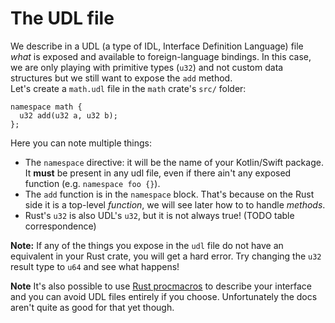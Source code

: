 # The UDL file

We describe in a UDL (a type of IDL, Interface Definition Language) file *what* is exposed and available to foreign-language bindings. In this case, we are only playing with primitive types (`u32`) and not custom data structures but we still want to expose the `add` method.  
Let's create a `math.udl` file in the `math` crate's `src/` folder:

```idl
namespace math {
  u32 add(u32 a, u32 b);
};
```

Here you can note multiple things:
- The `namespace` directive: it will be the name of your Kotlin/Swift package. It **must** be present in any udl file, even if there ain't any exposed function (e.g. `namespace foo {}`).
- The `add` function is in the `namespace` block. That's because on the Rust side it is a top-level *function*, we will see later how to to handle *methods*.
- Rust's `u32` is also UDL's `u32`, but it is not always true! (TODO table correspondence)

**Note:** If any of the things you expose in the `udl` file do not have an equivalent in your Rust crate, you will get a hard error. Try changing the `u32` result type to `u64` and see what happens!

**Note** It's also possible to use [Rust procmacros](../proc_macro/index.md) to describe your interface and you can avoid
UDL files entirely if you choose.
Unfortunately the docs aren't quite as good for that yet though.
